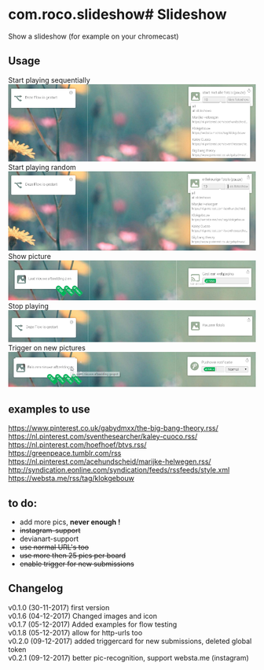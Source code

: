 # com.roco.slideshow# Slideshow  
Show a slideshow (for example on your chromecast)  

## Usage
Start playing sequentially  
![Startplaying](https://github.com/Rocodamelshe/com.roco.slideshow/blob/master/assets/images/startplaying.png?raw=true)
Start playing random  
![Startrandom](https://github.com/Rocodamelshe/com.roco.slideshow/blob/master/assets/images/startrandom.png?raw=true)
Show picture  
![Showpicture](https://github.com/Rocodamelshe/com.roco.slideshow/blob/master/assets/images/showpicture.png?raw=true)
Stop playing  
![Stopplaying](https://github.com/Rocodamelshe/com.roco.slideshow/blob/master/assets/images/stopplaying.png?raw=true)
Trigger on new pictures    
![Trigger](https://github.com/Rocodamelshe/com.roco.slideshow/blob/master/assets/images/triggerpic.png?raw=true)


## examples to use  
https://www.pinterest.co.uk/gabydmxx/the-big-bang-theory.rss/  
https://nl.pinterest.com/sventhesearcher/kaley-cuoco.rss/  
https://nl.pinterest.com/hoefhoef/btvs.rss/   
https://greenpeace.tumblr.com/rss  
https://nl.pinterest.com/acehundscheid/marijke-helwegen.rss/  
http://syndication.eonline.com/syndication/feeds/rssfeeds/style.xml  
https://websta.me/rss/tag/klokgebouw  

## to do:
* add more pics, **never enough !**  
* <strike>instagram-support  </strike>  
* devianart-support  
* <strike>use normal URL's too</strike>   
* <strike>use more then 25 pics per board</strike>  
* <strike>enable trigger for new submissions</strike>  

## Changelog
v0.1.0 (30-11-2017) first version   
v0.1.6 (04-12-2017) Changed images and icon  
v0.1.7 (05-12-2017) Added examples for flow testing  
v0.1.8 (05-12-2017) allow for http-urls too  
v0.2.0 (09-12-2017) added triggercard for new submissions, deleted global token  
v0.2.1 (09-12-2017) better pic-recognition, support websta.me (instagram)
